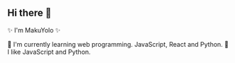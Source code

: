 ## Hi there 👋

✨ I'm MakuYolo ✨

🌱 I'm currently learning web programming. JavaScript, React and Python.
🔭 I like JavaScript and Python.

<!--
**MakuYolo/MakuYolo** is a ✨ _special_ ✨ repository because its `README.md` (this file) appears on your GitHub profile.

Here are some ideas to get you started:

- 🔭 I’m currently working on ...
- 🌱 I’m currently learning ...
- 👯 I’m looking to collaborate on ...
- 🤔 I’m looking for help with ...
- 💬 Ask me about ...
- 📫 How to reach me: ...
- 😄 Pronouns: ...
- ⚡ Fun fact: ...
-->
